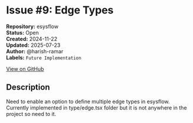# Issue #9: Edge Types

**Repository:** esysflow  
**Status:** Open  
**Created:** 2024-11-22  
**Updated:** 2025-07-23  
**Author:** @harish-ramar  
**Labels:** `Future Implementation`  

[View on GitHub](https://github.com/Simtestlab/esysflow/issues/9)

## Description

Need to enable an option to define multiple edge types in esysflow. Currently implemented in type/edge.tsx folder but it is not anywhere in the project so need to it.